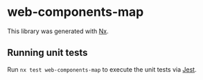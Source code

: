 # web-components-map

This library was generated with [Nx](https://nx.dev).

## Running unit tests

Run `nx test web-components-map` to execute the unit tests via [Jest](https://jestjs.io).
